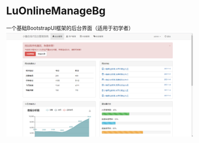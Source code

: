 # LuOnlineManageBg
一个基础BootstrapUI框架的后台界面（适用于初学者）
![introduce](https://github.com/LuAoo/LuOnlineManageBg/blob/master/pp.PNG)
